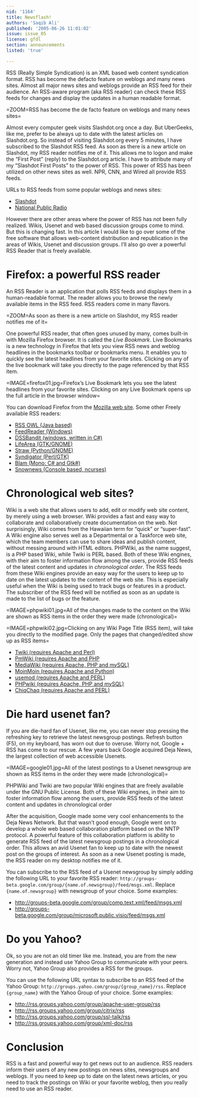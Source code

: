 ```yaml
---
nid: '1164'
title: Newsflash!
authors: 'Saqib Ali'
published: '2005-06-26 11:01:02'
issue: issue_05
license: gfdl
section: announcements
listed: 'true'

---
```

RSS (Really Simple Syndication) is an XML based web content syndication format. RSS has become the defacto feature on weblogs and many news sites. Almost all major news sites and weblogs provide an RSS feed for their audience. An RSS-aware program (aka RSS reader) can check these RSS feeds for changes and display the updates in a human readable format.


=ZOOM=RSS has become the de facto feature on weblogs and many news sites=

Almost every computer geek visits Slashdot.org once a day. But UberGeeks, like me, prefer to be always up to date with the latest articles on Slashdot.org. So instead of visiting Slashdot.org every 5 minutes, I have subscribed to the Slashdot RSS feed. As soon as there is a new article on Slashdot, my RSS reader notifies me of it. This allows me to logon and make the “First Post” (reply) to the Slashdot.org article. I have to attribute many of my “Slashdot First Posts” to the power of RSS. This power of RSS has been utilized on other news sites as well. NPR, CNN, and Wired all provide RSS feeds.

URLs to RSS feeds from some popular weblogs and news sites:


* [Slashdot](http://slashdot.org/index.rss)
* [National Public Radio](http://www.npr.org/rss/index.html)

However there are other areas where the power of RSS has not been fully realized. Wikis, Usenet and web based discussion groups come to mind. But this is changing fast. In this article I would like to go over some of the free software that allows web-content distribution and republication in the areas of Wikis, Usenet and discussion groups. I’ll also go over a powerful RSS Reader that is freely available.


# Firefox: a powerful RSS reader

An RSS Reader is an application that polls RSS feeds and displays them in a human-readable format. The reader allows you to browse the newly available items in the RSS feed. RSS readers come in many flavors.


=ZOOM=As soon as there is a new article on Slashdot, my RSS reader notifies me of it=

One powerful RSS reader, that often goes unused by many, comes built-in with Mozilla Firefox browser. It is called the _Live Bookmark_. Live Bookmarks is a new technology in Firefox that lets you view RSS news and weblog headlines in the bookmarks toolbar or bookmarks menu. It enables you to quickly see the latest headlines from your favorite sites. Clicking on any of the live bookmark will take you directly to the page referenced by that RSS item.


=IMAGE=firefox01.jpg=Firefox’s Live Bookmark lets you see the latest headlines from your favorite sites. Clicking on any Live Bookmark opens up the full article in the browser window=

You can download Firefox from the [Mozilla web site](http://www.mozilla.org/products/firefox/). Some other Freely available RSS readers:


* [RSS OWL (Java based)](http://www.rssowl.org/)
* [FeedReader (Windows)](http://www.feedreader.com/)
* [DSSBandit (windows, written in C#)](http://www.rssbandit.org/)
* [LifeArea (GTK/GNOME)](http://liferea.sourceforge.net/)
* [Straw (Python/GNOME)](http://www.nongnu.org/straw/)
* [Syndigator (Perl/GTK)](http://syndigator.sourceforge.net/)
* [Blam (Mono: C# and Gtk#)](http://www.imendio.com/projects/blam/)
* [Snownews (Console based, ncurses)](http://kiza.kcore.de/software/snownews/)


# Chronological web sites?

Wiki is a web site that allows users to add, edit or modify web site content, by merely using a web browser. Wiki provides a fast and easy way to collaborate and collaboratively create documentation on the web. Not surprisingly, Wiki comes from the Hawaiian term for “quick” or “super-fast”. A Wiki engine also serves well as a Departmental or a Taskforce web site, which the team members can use to share ideas and publish content, without messing around with HTML editors. PHPWiki, as the name suggest, is a PHP based Wiki, while Twiki is PERL based. Both of these Wiki engines, with their aim to foster information flow among the users, provide RSS feeds of the latest content and updates in _chronological order_. The RSS feeds from these Wiki engines provide an easy way for the users to keep up to date on the latest updates to the content of the web site. This is especially useful when the Wiki is being used to track bugs or features in a product. The subscriber of the RSS feed will be notified as soon as an update is made to the list of bugs or the feature.


=IMAGE=phpwiki01.jpg=All of the changes made to the content on the Wiki are shown as RSS items in the order they were made (chronological)=


<!--pagebreak-->



=IMAGE=phpwiki02.jpg=Clicking on any Wiki Page Title (RSS item), will take you directly to the modified page. Only the pages that changed/edited show up as RSS items=


* [Twiki (requires Apache and Perl)](http://twiki.org/)
* [PmWiki (requires Apache and PHP](http://www.pmichaud.com/wiki/PmWiki/PmWiki)
* [MediaWiki (requires Apache, PHP and mySQL)](http://wikipedia.sourceforge.net/)
* [MoinMoin (requires Apache and Python)](http://moinmoin.wikiwikiweb.de)
* [usemod (requires Apache and PERL)](http://www.usemod.com/cgi-bin/wiki.pl)
* [PHPwiki (requires Apache, PHP and mySQL)](http://phpwiki.sourceforge.net/phpwiki/)
* [ChiqChaq (requires Apache and PERL)](http://chiqchaq.sourceforge.net/)


# Die hard usenet fan?

If you are die-hard fan of Usenet, like me, you can never stop pressing the refreshing key to retrieve the latest newsgroup postings. Refresh button (F5), on my keyboard, has worn out due to overuse. Worry not, Google + RSS has come to our rescue. A few years back Google acquired Deja News, the largest collection of web accessible Usenets.


=IMAGE=google01.jpg=All of the latest postings to a Usenet newsgroup are shown as RSS items in the order they were made (chronological)=

PHPWiki and Twiki are two popular Wiki engines that are freely available under the GNU Public License. Both of these Wiki engines, in their aim to foster information flow among the users, provide RSS feeds of the latest content and updates in chronological order

After the acquisition, Google made some very cool enhancements to the Deja News Network. But that wasn’t good enough, Google went on to develop a whole web based collaboration platform based on the NNTP protocol. A powerful feature of this collaboration platform is ability to generate RSS feed of the latest newsgroup postings in a chronological order. This allows an avid Usenet fan to keep up to date with the newest post on the groups of interest. As soon as a new Usenet posting is made, the RSS reader on my desktop notifies me of it.

You can subscribe to the RSS feed of a Usenet newsgroup by simply adding the following URL to your favorite RSS reader: `http://groups-beta.google.com/group/{name.of.newsgroup}/feed/msgs.xml`. Replace `{name.of.newsgroup}` with newsgroup of your choice. Some examples:


* http://groups-beta.google.com/group/comp.text.xml/feed/msgs.xml 
* http://groups-beta.google.com/group/microsoft.public.visio/feed/msgs.xml


# Do you Yahoo?

Ok, so you are not an old timer like me. Instead, you are from the new generation and instead use Yahoo Group to communicate with your peers. Worry not, Yahoo Group also provides a RSS for the groups.

You can use the following URL syntax to subscribe to an RSS feed of the Yahoo Group: `http://groups.yahoo.com/group/{group_name}/rss`. Replace `{group_name}` with the Yahoo Group of your choice. Some examples:


* http://rss.groups.yahoo.com/group/apache-user-group/rss
* http://rss.groups.yahoo.com/group/citrix/rss
* http://rss.groups.yahoo.com/group/ssl-talk/rss
* http://rss.groups.yahoo.com/group/xml-doc/rss


# Conclusion

RSS is a fast and powerful way to get news out to an audience. RSS readers inform their users of any new postings on news sites, newsgroups and weblogs. If you need to keep up to date on the latest news articles, or you need to track the postings on Wiki or your favorite weblog, then you really need to use an RSS reader.



